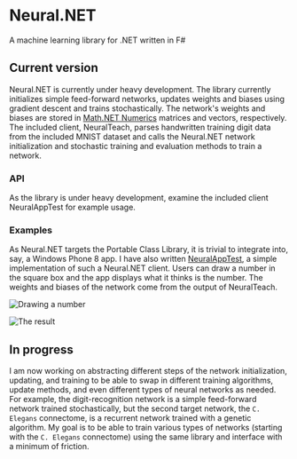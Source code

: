 # Neural.NET
A machine learning library for .NET written in F#

## Current version

Neural.NET is currently under heavy development. The library currently initializes simple feed-forward networks, updates weights and biases using gradient descent and trains stochastically. The network's weights and biases are stored in [Math.NET Numerics](http://numerics.mathdotnet.com/) matrices and vectors, respectively. The included client, NeuralTeach, parses handwritten training digit data from the included MNIST dataset and calls the Neural.NET network initialization and stochastic training and evaluation methods to train a network. 

### API

As the library is under heavy development, examine the included client NeuralAppTest for example usage.

### Examples

As Neural.NET targets the Portable Class Library, it is trivial to integrate into, say, a Windows Phone 8 app.
I have also written [NeuralAppTest](https://github.com/excelangue/NeuralAppTest), a simple implementation of such a Neural.NET client.
Users can draw a number in the square box and the app displays what it thinks is the number. The weights and biases of the network come from the output of NeuralTeach. 

![Drawing a number](http://andrew.uni.cx/assets/images/neural-net/neural-draw.jpg)

![The result](http://andrew.uni.cx/assets/images/neural-net/neural-result.jpg)

## In progress

I am now working on abstracting different steps of the network initialization, updating, and training to be able to swap in different training algorithms, update methods, and even different types of neural networks as needed.
For example, the digit-recognition network is a simple feed-forward network trained stochastically, but the second target network, the `C. Elegans` connectome, is a recurrent network trained with a genetic algorithm. My goal is to be able to train various types of networks (starting with the `C. Elegans` connectome) using the same library and interface with a minimum of friction.